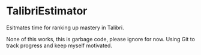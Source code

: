 # TalibriEstimator
Esitmates time for ranking up mastery in Talibri. 

None of this works, this is garbage code, please ignore for now. Using Git to track progress and keep myself motivated.
